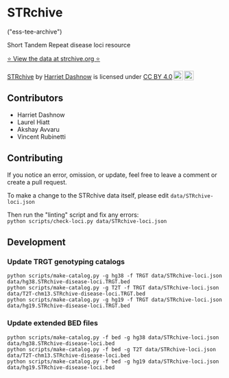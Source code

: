 # STRchive

("ess-tee-archive")

Short Tandem Repeat disease loci resource

[⭐️ View the data at strchive.org ⭐️](http://strchive.org/)

<p xmlns:cc="http://creativecommons.org/ns#" xmlns:dct="http://purl.org/dc/terms/"><a property="dct:title" rel="cc:attributionURL" href="http://strchive.org/">STRchive</a> by <a rel="cc:attributionURL dct:creator" property="cc:attributionName" href="https://github.com/hdashnow">Harriet Dashnow</a> is licensed under <a href="http://creativecommons.org/licenses/by/4.0/?ref=chooser-v1" target="_blank" rel="license noopener noreferrer" style="display:inline-block;">CC BY 4.0<img style="height:22px!important;margin-left:3px;vertical-align:text-bottom;" src="https://mirrors.creativecommons.org/presskit/icons/cc.svg?ref=chooser-v1"><img style="height:22px!important;margin-left:3px;vertical-align:text-bottom;" src="https://mirrors.creativecommons.org/presskit/icons/by.svg?ref=chooser-v1"></a></p>

## Contributors

- Harriet Dashnow
- Laurel Hiatt
- Akshay Avvaru
- Vincent Rubinetti

## Contributing

If you notice an error, omission, or update, feel free to leave a comment or create a pull request.

To make a change to the STRchive data itself, please edit `data/STRchive-loci.json`

Then run the "linting" script and fix any errors:  
`python scripts/check-loci.py data/STRchive-loci.json`

## Development

### Update TRGT genotyping catalogs

```
python scripts/make-catalog.py -g hg38 -f TRGT data/STRchive-loci.json data/hg38.STRchive-disease-loci.TRGT.bed
python scripts/make-catalog.py -g T2T -f TRGT data/STRchive-loci.json data/T2T-chm13.STRchive-disease-loci.TRGT.bed
python scripts/make-catalog.py -g hg19 -f TRGT data/STRchive-loci.json data/hg19.STRchive-disease-loci.TRGT.bed
```

### Update extended BED files

```
python scripts/make-catalog.py -f bed -g hg38 data/STRchive-loci.json data/hg38.STRchive-disease-loci.bed
python scripts/make-catalog.py -f bed -g T2T data/STRchive-loci.json data/T2T-chm13.STRchive-disease-loci.bed
python scripts/make-catalog.py -f bed -g hg19 data/STRchive-loci.json data/hg19.STRchive-disease-loci.bed
```